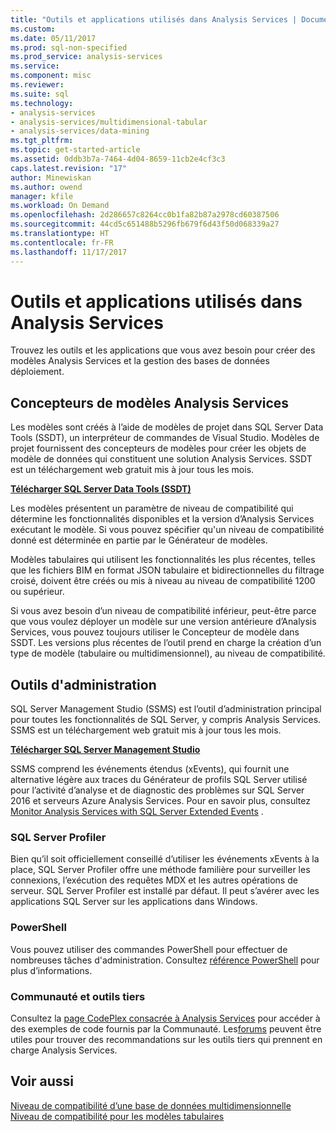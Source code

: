 ```yaml
---
title: "Outils et applications utilisés dans Analysis Services | Documents Microsoft"
ms.custom: 
ms.date: 05/11/2017
ms.prod: sql-non-specified
ms.prod_service: analysis-services
ms.service: 
ms.component: misc
ms.reviewer: 
ms.suite: sql
ms.technology:
- analysis-services
- analysis-services/multidimensional-tabular
- analysis-services/data-mining
ms.tgt_pltfrm: 
ms.topic: get-started-article
ms.assetid: 0ddb3b7a-7464-4d04-8659-11cb2e4cf3c3
caps.latest.revision: "17"
author: Minewiskan
ms.author: owend
manager: kfile
ms.workload: On Demand
ms.openlocfilehash: 2d286657c8264cc0b1fa82b87a2978cd60387506
ms.sourcegitcommit: 44cd5c651488b5296fb679f6d43f50d068339a27
ms.translationtype: HT
ms.contentlocale: fr-FR
ms.lasthandoff: 11/17/2017
---
```

# <a name="tools-and-applications-used-in-analysis-services"></a>Outils et applications utilisés dans Analysis Services
  Trouvez les outils et les applications que vous avez besoin pour créer des modèles Analysis Services et la gestion des bases de données déploiement.  
  
## <a name="analysis-services-model-designers"></a>Concepteurs de modèles Analysis Services  
 Les modèles sont créés à l’aide de modèles de projet dans SQL Server Data Tools (SSDT), un interpréteur de commandes de Visual Studio. Modèles de projet fournissent des concepteurs de modèles pour créer les objets de modèle de données qui constituent une solution Analysis Services. SSDT est un téléchargement web gratuit mis à jour tous les mois.

 **[Télécharger SQL Server Data Tools (SSDT)](https://docs.microsoft.com/sql/ssdt/download-sql-server-data-tools-ssdt)** 
  
 Les modèles présentent un paramètre de niveau de compatibilité qui détermine les fonctionnalités disponibles et la version d’Analysis Services exécutant le modèle.  Si vous pouvez spécifier qu'un niveau de compatibilité donné est déterminée en partie par le Générateur de modèles.  
  
 Modèles tabulaires qui utilisent les fonctionnalités les plus récentes, telles que les fichiers BIM en format JSON tabulaire et bidirectionnelles du filtrage croisé, doivent être créés ou mis à niveau au niveau de compatibilité 1200 ou supérieur.  
  
 Si vous avez besoin d’un niveau de compatibilité inférieur, peut-être parce que vous voulez déployer un modèle sur une version antérieure d’Analysis Services, vous pouvez toujours utiliser le Concepteur de modèle dans SSDT. Les versions plus récentes de l’outil prend en charge la création d’un type de modèle (tabulaire ou multidimensionnel), au niveau de compatibilité.   

## <a name="administrative-tools"></a>Outils d'administration  
  
 SQL Server Management Studio (SSMS) est l’outil d’administration principal pour toutes les fonctionnalités de SQL Server, y compris Analysis Services. SSMS est un téléchargement web gratuit mis à jour tous les mois. 
  
**[Télécharger SQL Server Management Studio](../ssms/download-sql-server-management-studio-ssms.md)** 
  
 SSMS comprend les événements étendus (xEvents), qui fournit une alternative légère aux traces du Générateur de profils SQL Server utilisé pour l’activité d’analyse et de diagnostic des problèmes sur SQL Server 2016 et serveurs Azure Analysis Services. Pour en savoir plus, consultez [Monitor Analysis Services with SQL Server Extended Events](../analysis-services/instances/monitor-analysis-services-with-sql-server-extended-events.md) .  
  
### <a name="sql-server-profiler"></a>SQL Server Profiler  
 Bien qu’il soit officiellement conseillé d’utiliser les événements xEvents à la place, SQL Server Profiler offre une méthode familière pour surveiller les connexions, l’exécution des requêtes MDX et les autres opérations de serveur. SQL Server Profiler est installé par défaut. Il peut s’avérer avec les applications SQL Server sur les applications dans Windows.  
  
### <a name="powershell"></a>PowerShell  
 Vous pouvez utiliser des commandes PowerShell pour effectuer de nombreuses tâches d'administration. Consultez [référence PowerShell](../analysis-services/powershell/analysis-services-powershell-reference.md) pour plus d’informations.  
  
### <a name="community-and-third-party-tools"></a>Communauté et outils tiers  
 Consultez la [page CodePlex consacrée à Analysis Services](http://sqlsrvanalysissrvcs.codeplex.com/) pour accéder à des exemples de code fournis par la Communauté. Les[forums](http://social.msdn.microsoft.com/Forums/sqlserver/home?forum=sqlanalysisservices) peuvent être utiles pour trouver des recommandations sur les outils tiers qui prennent en charge Analysis Services.  
  
## <a name="see-also"></a>Voir aussi  
 [Niveau de compatibilité d’une base de données multidimensionnelle](../analysis-services/multidimensional-models/compatibility-level-of-a-multidimensional-database-analysis-services.md)   
 [Niveau de compatibilité pour les modèles tabulaires](../analysis-services/tabular-models/compatibility-level-for-tabular-models-in-analysis-services.md)  
  
  
